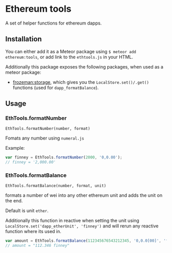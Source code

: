 # Ethereum tools

A set of helper functions for ethereum dapps.


## Installation

You can either add it as a Meteor package using `$ meteor add ethereum:tools`, 
or add link to the `ethtools.js` in your HTML.

Additionally this package exposes the following packages, when used as a meteor package:

- [frozeman:storage](https://atmospherejs.com/frozeman/storage), which gives you the `LocalStore.set()/.get()` functions (used for `dapp_formatBalance`).


## Usage

### EthTools.formatNumber

    EthTools.formatNumber(number, format)

Fomats any number using `numeral.js`


Example:

```js
var finney = EthTools.formatNumber(2000, '0,0.00');
// finney = '2,000.00'
```

### EthTools.formatBalance

    EthTools.formatBalance(number, format, unit)

formats a number of wei into any other ethereum unit and adds the unit on the end.

Default is unit `ether`.

Additionally this function in reactive when setting the unit using `LocalStore.set('dapp_etherUnit', 'finney')` 
and will rerun any reactive function where its used in.

```js
var amount = EthTools.formatBalance(112345676543212345, '0,0.0[00]', 'finney');
// amount = "112.346 finney"
```